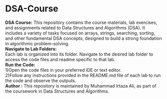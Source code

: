 # DSA-Course
<b>DSA Course:</b> This repository contains the course materials, lab exercises, and assignments related to Data Structures and Algorithms (DSA). It includes a variety of tasks focused on arrays, strings, searching, sorting, and other fundamental DSA concepts, designed to build a strong foundation in algorithmic problem-solving.<br>
<b>Navigate to Lab Folders:</b>
<br>
Each lab is organized into its folder. Navigate to the desired lab folder to access the code files and readme specific to that lab.<br>
<b>Run the Code:</b>
<br>
1)Open the code files in your preferred IDE or text editor.<br>
2)Follow any instructions provided in the README.md file of each lab to run the code and observe the outputs.<br>
<b>Author :</b>
This repository is maintained by Muhammad Irtaza Ali, as part of the coursework in Data Structures and Algorithms.
